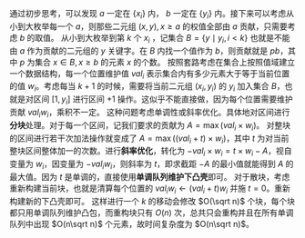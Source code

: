 
通过初步思考，可以发现 $a$ 一定在 $\{x_i\}$ 内， $b$ 一定在 $\{y_i\}$ 内。接下来可以考虑从小到大枚举每一个 $a$，则那些二元组 $(x,y),x\ge a$ 的权值全部由 $a$ 贡献，只需要考虑 $b$ 的取值。
从小到大枚举到第 $k$ 个 $x_i$ ，记集合 $B=\{y\mid y_i,i<k\}$ 也就是不能由 $a$ 作为贡献的二元组的 $y$ 关键字。在 $B$ 内找一个值作为 $b$，则贡献就是 $pb$，其中 $p$ 为集合 $x\in B,x\ge b$ 的元素 $x$ 的个数。
按照套路考虑在集合上按照值域建立一个数据结构，每一个位置维护值 $val_i$ 表示集合内有多少元素大于等于当前位置的值 $w_i$。考虑每当 $k+1$ 的时候，需要将当前二元组 $(x_i,y_i)$ 的 $y_i$ 加入集合 $B$，也就是对区间 $[1,y_i]$ 进行区间 $+1$ 操作。这似乎不能直接做，因为每个位置需要维护贡献 $val_iw_i$，乘积不一定。
这种问题考虑单调性或斜率优化。具体地对区间进行<strong>分块</strong>处理。对于每一个区间，记我们要求的贡献为 $A=\max(val_i\times w_i)$。
对整块的区间进行若干次加法操作就变成了 $A=\max((val_i+t)\times w_i)$，其中 $t$ 为对当前整块区间整体加一的次数。进行<strong>斜率优化</strong>，转化为 $-val_i\times w_i=t\times w_i-A$，视自变量为 $w_i$，因变量为 $-val_iw_i$，则斜率为 $t$，即求截距 $-A$ 的最小值就能得到 $A$ 的最大值。因为 $t$ 是单调的，直接使用<strong>单调队列维护下凸壳</strong>即可。
对于散块，考虑重新构建当前块，也就是清算每个位置的 $val_iw_i\leftarrow (val_i+t)w_i$ 并施 $t=0$。重新构建新的下凸壳即可。
这样进行一个 $k$ 的移动会修改 $O(\sqrt n)$ 个块，每个块都只用单调队列维护凸包，而重构块只有 $O(n)$ 次，总共只会重构并且在所有单调队列中出现 $O(n\sqrt n)$ 个元素，故时间复杂度为 $O(n\sqrt n)$。
